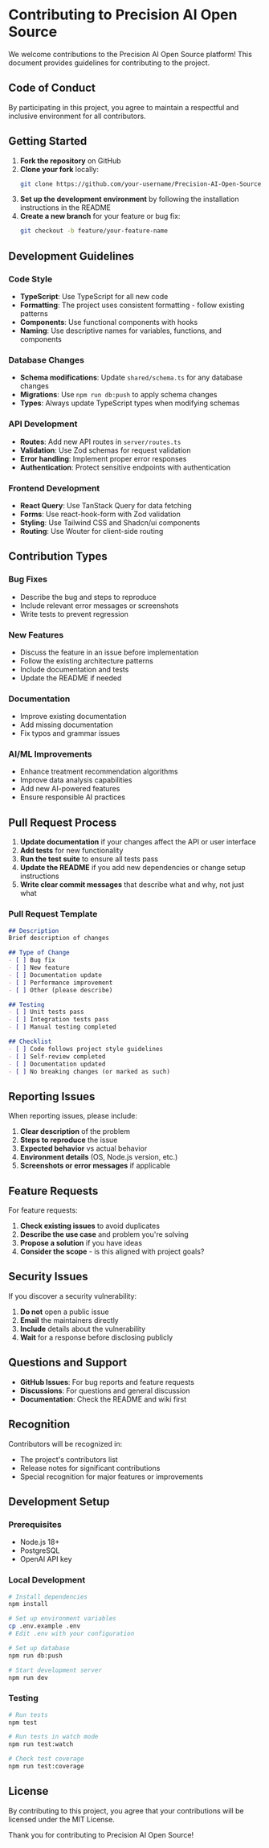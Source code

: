 # Contributing to Precision AI Open Source

We welcome contributions to the Precision AI Open Source platform! This document provides guidelines for contributing to the project.

## Code of Conduct

By participating in this project, you agree to maintain a respectful and inclusive environment for all contributors.

## Getting Started

1. **Fork the repository** on GitHub
2. **Clone your fork** locally:
   ```bash
   git clone https://github.com/your-username/Precision-AI-Open-Source.git
   ```
3. **Set up the development environment** by following the installation instructions in the README
4. **Create a new branch** for your feature or bug fix:
   ```bash
   git checkout -b feature/your-feature-name
   ```

## Development Guidelines

### Code Style

- **TypeScript**: Use TypeScript for all new code
- **Formatting**: The project uses consistent formatting - follow existing patterns
- **Components**: Use functional components with hooks
- **Naming**: Use descriptive names for variables, functions, and components

### Database Changes

- **Schema modifications**: Update `shared/schema.ts` for any database changes
- **Migrations**: Use `npm run db:push` to apply schema changes
- **Types**: Always update TypeScript types when modifying schemas

### API Development

- **Routes**: Add new API routes in `server/routes.ts`
- **Validation**: Use Zod schemas for request validation
- **Error handling**: Implement proper error responses
- **Authentication**: Protect sensitive endpoints with authentication

### Frontend Development

- **React Query**: Use TanStack Query for data fetching
- **Forms**: Use react-hook-form with Zod validation
- **Styling**: Use Tailwind CSS and Shadcn/ui components
- **Routing**: Use Wouter for client-side routing

## Contribution Types

### Bug Fixes
- Describe the bug and steps to reproduce
- Include relevant error messages or screenshots
- Write tests to prevent regression

### New Features
- Discuss the feature in an issue before implementation
- Follow the existing architecture patterns
- Include documentation and tests
- Update the README if needed

### Documentation
- Improve existing documentation
- Add missing documentation
- Fix typos and grammar issues

### AI/ML Improvements
- Enhance treatment recommendation algorithms
- Improve data analysis capabilities
- Add new AI-powered features
- Ensure responsible AI practices

## Pull Request Process

1. **Update documentation** if your changes affect the API or user interface
2. **Add tests** for new functionality
3. **Run the test suite** to ensure all tests pass
4. **Update the README** if you add new dependencies or change setup instructions
5. **Write clear commit messages** that describe what and why, not just what

### Pull Request Template

```markdown
## Description
Brief description of changes

## Type of Change
- [ ] Bug fix
- [ ] New feature
- [ ] Documentation update
- [ ] Performance improvement
- [ ] Other (please describe)

## Testing
- [ ] Unit tests pass
- [ ] Integration tests pass
- [ ] Manual testing completed

## Checklist
- [ ] Code follows project style guidelines
- [ ] Self-review completed
- [ ] Documentation updated
- [ ] No breaking changes (or marked as such)
```

## Reporting Issues

When reporting issues, please include:

1. **Clear description** of the problem
2. **Steps to reproduce** the issue
3. **Expected behavior** vs actual behavior
4. **Environment details** (OS, Node.js version, etc.)
5. **Screenshots or error messages** if applicable

## Feature Requests

For feature requests:

1. **Check existing issues** to avoid duplicates
2. **Describe the use case** and problem you're solving
3. **Propose a solution** if you have ideas
4. **Consider the scope** - is this aligned with project goals?

## Security Issues

If you discover a security vulnerability:

1. **Do not** open a public issue
2. **Email** the maintainers directly
3. **Include** details about the vulnerability
4. **Wait** for a response before disclosing publicly

## Questions and Support

- **GitHub Issues**: For bug reports and feature requests
- **Discussions**: For questions and general discussion
- **Documentation**: Check the README and wiki first

## Recognition

Contributors will be recognized in:
- The project's contributors list
- Release notes for significant contributions
- Special recognition for major features or improvements

## Development Setup

### Prerequisites
- Node.js 18+
- PostgreSQL
- OpenAI API key

### Local Development
```bash
# Install dependencies
npm install

# Set up environment variables
cp .env.example .env
# Edit .env with your configuration

# Set up database
npm run db:push

# Start development server
npm run dev
```

### Testing
```bash
# Run tests
npm test

# Run tests in watch mode
npm run test:watch

# Check test coverage
npm run test:coverage
```

## License

By contributing to this project, you agree that your contributions will be licensed under the MIT License.

Thank you for contributing to Precision AI Open Source!